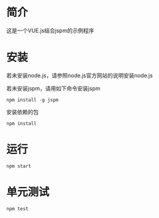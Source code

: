 # 简介
这是一个VUE.js结合jspm的示例程序 

# 安装
若未安装node.js，请参照node.js官方网站的说明安装node.js

若未安装jspm，请用如下命令安装jspm

    npm install -g jspm
    
安装依赖的包

    npm install

# 运行
    npm start
    
# 单元测试
    npm test